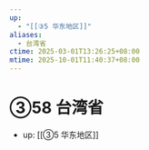 ```yaml
---
up:
  - "[[③5 华东地区]]"
aliases:
  - 台湾省
ctime: 2025-03-01T13:26:25+08:00
mtime: 2025-10-01T11:40:37+08:00
---
```


# ③58 台湾省

- up: [[③5 华东地区]]
